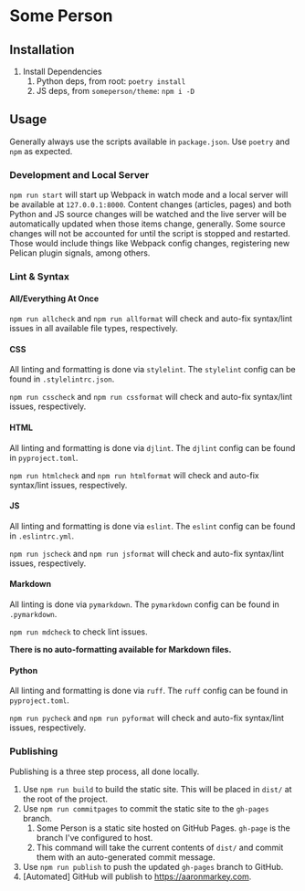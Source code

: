 # Some Person

## Installation

1. Install Dependencies
   1. Python deps, from root: `poetry install`
   2. JS deps, from `someperson/theme`: `npm i -D`

## Usage

Generally always use the scripts available in `package.json`. Use `poetry` and `npm` as expected.

### Development and Local Server

`npm run start` will start up Webpack in watch mode and a local server will be available at `127.0.0.1:8000`. Content changes (articles, pages) and both Python and JS source changes will be watched and the live server will be automatically updated when those items change, generally. Some source changes will not be accounted for until the script is stopped and restarted. Those would include things like Webpack config changes,  registering new Pelican plugin signals, among others.

### Lint & Syntax

#### All/Everything At Once

`npm run allcheck` and `npm run allformat` will check and auto-fix syntax/lint issues in all available file types, respectively.

#### CSS

All linting and formatting is done via `stylelint`. The `stylelint` config can be found in `.stylelintrc.json`.

`npm run csscheck` and `npm run cssformat` will check and auto-fix syntax/lint issues, respectively.

#### HTML

All linting and formatting is done via `djlint`. The `djlint` config can be found in `pyproject.toml`.

`npm run htmlcheck` and `npm run htmlformat` will check and auto-fix syntax/lint issues, respectively.

#### JS

All linting and formatting is done via `eslint`. The `eslint` config can be found in `.eslintrc.yml`.

`npm run jscheck` and `npm run jsformat` will check and auto-fix syntax/lint issues, respectively.

#### Markdown

All linting is done via `pymarkdown`. The `pymarkdown` config can be found in `.pymarkdown`.

`npm run mdcheck` to check lint issues.

**There is no auto-formatting available for Markdown files.**

#### Python

All linting and formatting is done via `ruff`. The `ruff` config can be found in `pyproject.toml`.

`npm run pycheck` and `npm run pyformat` will check and auto-fix syntax/lint issues, respectively.

### Publishing

Publishing is a three step process, all done locally.

1. Use `npm run build` to build the static site. This will be placed in `dist/` at the root of the project.
2. Use `npm run commitpages` to commit the static site to the `gh-pages` branch.
   1. Some Person is a static site hosted on GitHub Pages. `gh-page` is the branch I've configured to host.
   2. This command will take the current contents of `dist/` and commit them with an auto-generated commit message.
3. Use `npm run publish` to push the updated `gh-pages` branch to GitHub.
4. [Automated] GitHub will publish to <https://aaronmarkey.com>.
